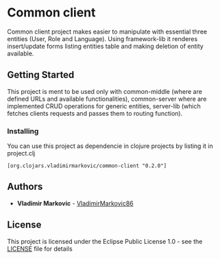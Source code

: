 # Common client

Common client project makes easier to manipulate with essential three entities (User, Role and Language). Using framework-lib it renderes insert/update forms listing entities table and making deletion of entity available.

## Getting Started

This project is ment to be used only with common-middle (where are defined URLs and available functionalities), common-server where are implemented CRUD operations for generic entities, server-lib (which fetches clients requests and passes them to routing function).

### Installing

You can use this project as dependencie in clojure projects by listing it in project.clj

```
[org.clojars.vladimirmarkovic/common-client "0.2.0"]
```

## Authors

* **Vladimir Markovic** - [VladimirMarkovic86](https://github.com/VladimirMarkovic86)

## License

This project is licensed under the Eclipse Public License 1.0 - see the [LICENSE](LICENSE) file for details

